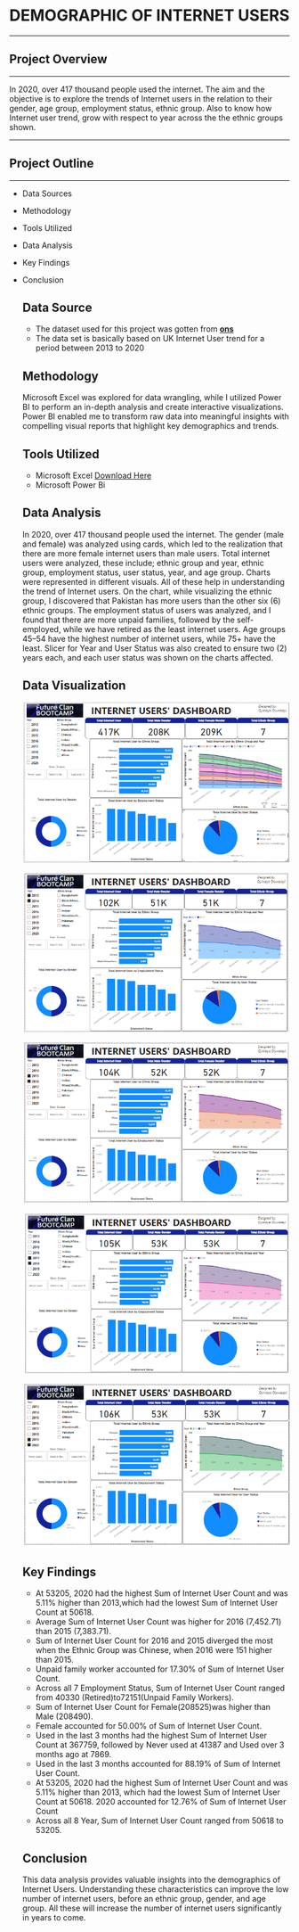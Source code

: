 # DEMOGRAPHIC OF INTERNET USERS
---
## Project Overview
---

In 2020, over 417 thousand people used the internet. The aim and the objective is to explore the trends of Internet users in the relation to their gender, age group, employment status, ethnic group. Also to know how Internet user trend, grow with respect to year across the the ethnic groups shown. 

---- 
## Project Outline
---
- Data Sources
- Methodology
- Tools Utilized
- Data Analysis
- Key Findings
- Conclusion
  ## Data Source
  - The dataset used for this project was gotten from  **[ons](www.ons.gov.uk)**
  - The data set is basically based on UK Internet User trend for a period between 2013 to 2020
  ## Methodology
  Microsoft Excel was explored for data wrangling, while I utilized Power BI to perform an in-depth analysis and create interactive visualizations. Power BI enabled me to transform raw data into meaningful insights with compelling visual reports that highlight key demographics and trends.
  ## Tools Utilized
  - Microsoft Excel [Download Here](https://docs.google.com/spreadsheets/d/1byCLMVJTUoOMOa1vhGmHsaK1fpBlmIQj/edit?gid=82684843#gid=82684843)
  - Microsoft Power Bi
  ## Data Analysis
  In 2020, over 417 thousand people used the internet. The gender (male and female) was analyzed using cards, which led to the realization that there are more female internet users than male users. Total internet users were analyzed, these include; ethnic group and year, ethnic group, employment status, user status, year, and age group. Charts were represented in different visuals. All of these help in understanding the trend of Internet users. On the chart, while visualizing the ethnic group, I discovered that Pakistan has more users than the other six (6) ethnic groups. The employment status of users was analyzed, and I found that there are more unpaid families, followed by the self-employed, while we have retired as the least internet users. Age groups 45–54 have the highest number of internet users, while 75+ have the least. Slicer for Year and User Status was also created to ensure two (2) years each, and each user status was shown on the charts affected. 
  ## Data Visualization
  ![Dashboard.PNG](https://github.com/oyinloyejoshuaoluwaseyi/Demographic-of-Internet-Users/blob/main/Dashboard.PNG)
  
  ![2013 and 2014.PNG](https://github.com/oyinloyejoshuaoluwaseyi/Demographic-of-Internet-Users/blob/main/2013%20and%202014.PNG)

  ![2015 and 2016.PNG](https://github.com/oyinloyejoshuaoluwaseyi/Demographic-of-Internet-Users/blob/main/2015%20and%202016.PNG)

  ![2017 and 2018.PNG](https://github.com/oyinloyejoshuaoluwaseyi/Demographic-of-Internet-Users/blob/main/2017%20and%202018.PNG)
  
  ![2019 and 2020.PNG](https://github.com/oyinloyejoshuaoluwaseyi/Demographic-of-Internet-Users/blob/main/2019%20and%202020.PNG)
  
  ## Key Findings
  - At 53205, 2020 had the highest Sum of Internet User Count and was 5.11% higher than 2013,which had the lowest Sum of Internet User Count at 50618.
  - Average Sum of Internet User Count was higher for 2016 (7,452.71) than 2015 (7,383.71).
  - Sum of Internet User Count for 2016 and 2015 diverged the most when the Ethnic Group was Chinese, when 2016 were 151 higher than 2015.
  - Unpaid family worker accounted for 17.30% of Sum of Internet User Count.
  - Across all 7 Employment Status, Sum of Internet User Count ranged from 40330 (Retired)to72151(Unpaid Family Workers).
  - Sum of Internet User Count for Female(208525)was higher than Male (208490).
  - Female accounted for 50.00% of Sum of Internet User Count.
  - Used in the last 3 months had the highest Sum of Internet User Count at 367759, followed by Never used at 41387 and Used over 3 months ago at 7869.
  - Used in the last 3 months accounted for 88.19% of Sum of Internet User Count.
  - At 53205, 2020 had the highest Sum of Internet User Count and was 5.11% higher than 2013, which had the lowest Sum of Internet User Count at 50618. 2020 accounted for 12.76% of Sum of Internet User Count
  - Across all 8 Year, Sum of Internet User Count ranged from 50618 to 53205.
  ## Conclusion
  This data analysis provides valuable insights into the demographics of Internet Users. Understanding these characteristics can improve the low number of internet users, before an ethnic group, gender, and age group. All these will increase the number of internet users significantly in years to come.
